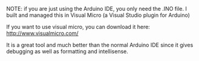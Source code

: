NOTE: if you are just using the Arduino IDE, you only need the .INO file.  I built and managed this in Visual Micro (a Visual Studio plugin for Arduino)

If you want to use visual micro, you can download it here: http://www.visualmicro.com/

It is a great tool and much better than the normal Arduino IDE since it gives debugging as well as formatting and intellisense.
